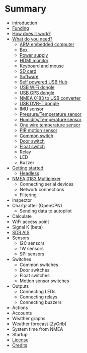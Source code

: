 # Summary

* [introduction](README.md)
* [Funding](funding.md)
* [How does it work?](how_does_it_work.md)
* [What do you need?](what_do_you_need.md)
   * [ARM embedded computer](arm_computer.md)
   * [Box](box.md)
   * [Power supply](power_supply.md)
   * [HDMI monitor](monitor.md)
   * [Keyboard and mouse](keyboard.md)
   * [SD card](sd_card.md)
   * [Software](software.md)
   * [Self powered USB Hub](hub.md)
   * [USB WiFi dongle](wifi_dongle.md)
   * [USB GPS dongle](gps_dongle.md)
   * [NMEA 0183 to USB converter](nmea_converter.md)
   * [USB DVB-T dongle](dvb-t_dongle.md)
   * [IMU sensor](imu_sensor.md)
   * [Pressure/Temperature sensor](pressure_sensor.md)
   * [Humidity/Temperature sensor](humidity_sensor.md)
   * [One wire temperature sensor](1w_temp_sensor.md)
   * [PIR motion sensor](motion.md)
   * [Common switch](common_sw.md)
   * [Door switch](door_sw.md)
   * [Float switch](float_sw.md)
   * Relay
   * LED
   * Buzzer
* [Getting started](getting_started.md)
   * [Headless](headless.md)
* [NMEA 0183 Multiplexer](nmea_multiplexer.md)
   * Connecting serial devices
   * Network connections
   * Filtering
* Inspector
* Chartplotter (OpenCPN)
   * Sending data to autopilot
* Calculate
* WiFi access point
* Signal K (beta)
* [SDR AIS](sdr_ais.md)
* Sensors
   * I2C sensors
   * 1W sensors
   * SPI sensors
* Switches
   * Common switches
   * Door switches
   * Float switches
   * Motion sensor switches
* Outputs
   * Connecting LEDs
   * Connecting relays
   * Connecting buzzers
* Actions
* Accounts
* Weather graphs
* Weather forecast (ZyGrib)
* System time from NMEA
* Startup
* [License](license.md)
* [Credits](credits.md)

